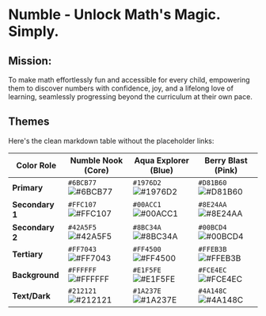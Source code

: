 # Numble - Unlock Math's Magic. Simply.

## Mission:
To make math effortlessly fun and accessible for every child, empowering them to discover numbers with confidence, joy, and a lifelong love of learning, seamlessly progressing beyond the curriculum at their own pace.

## Themes
Here's the clean markdown table without the placeholder links:

| Color Role | Numble Nook (Core) | Aqua Explorer (Blue) | Berry Blast (Pink) |
|---|---|---|---|
| **Primary** | `#6BCB77` ![#6BCB77](https://via.placeholder.com/15/6BCB77/000000?text=+) | `#1976D2` ![#1976D2](https://via.placeholder.com/15/1976D2/000000?text=+) | `#D81B60` ![#D81B60](https://via.placeholder.com/15/D81B60/000000?text=+) |
| **Secondary 1** | `#FFC107` ![#FFC107](https://via.placeholder.com/15/FFC107/000000?text=+) | `#00ACC1` ![#00ACC1](https://via.placeholder.com/15/00ACC1/000000?text=+) | `#8E24AA` ![#8E24AA](https://via.placeholder.com/15/8E24AA/000000?text=+) |
| **Secondary 2** | `#42A5F5` ![#42A5F5](https://via.placeholder.com/15/42A5F5/000000?text=+) | `#8BC34A` ![#8BC34A](https://via.placeholder.com/15/8BC34A/000000?text=+) | `#00BCD4` ![#00BCD4](https://via.placeholder.com/15/00BCD4/000000?text=+) |
| **Tertiary** | `#FF7043` ![#FF7043](https://via.placeholder.com/15/FF7043/000000?text=+) | `#FF4500` ![#FF4500](https://via.placeholder.com/15/FF4500/000000?text=+) | `#FFEB3B` ![#FFEB3B](https://via.placeholder.com/15/FFEB3B/000000?text=+) |
| **Background** | `#FFFFFF` ![#FFFFFF](https://via.placeholder.com/15/FFFFFF/000000?text=+) | `#E1F5FE` ![#E1F5FE](https://via.placeholder.com/15/E1F5FE/000000?text=+) | `#FCE4EC` ![#FCE4EC](https://via.placeholder.com/15/FCE4EC/000000?text=+) |
| **Text/Dark** | `#212121` ![#212121](https://via.placeholder.com/15/212121/000000?text=+) | `#1A237E` ![#1A237E](https://via.placeholder.com/15/1A237E/000000?text=+) | `#4A148C` ![#4A148C](https://via.placeholder.com/15/4A148C/000000?text=+) |

